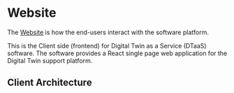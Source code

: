 # Website

The [Website](https://github.com/INTO-CPS-Association/DTaaS/tree/feature/distributed-demo/client#readme) is how the end-users interact with the software platform. 

This is the Client side (frontend) for Digital Twin as a Service (DTaaS) software. The software provides a React single page web application for the Digital Twin support platform.

## Client Architecture

```mermaid

```